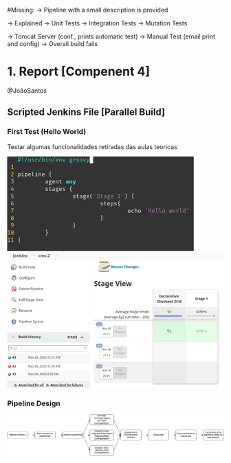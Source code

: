 #Missing:
-> Pipeline with a small description is provided

-> Explained 
    -> Unit Tests
    -> Integration Tests
    -> Mutation Tests

-> Tomcat Server (conf., prints automatic test)
-> Manual Test (email print and config)
-> Overall build fails 


# 1. Report [Compenent 4]
@JoãoSantos

## Scripted Jenkins File [Parallel Build]  

### First Test (Hello World)
Testar algumas funcionalidades retiradas das aulas teoricas 

![CodeTestHelloWord](../images/Report_Component_4/CodeTestHelloWord.png)
![JenkinsTestHelloWorld](../images/Report_Component_4/JenkinsTestHelloWorld.png)

### Pipeline Design

![PipelineDesign](../images/Parallel_Pipeline.jpg)


